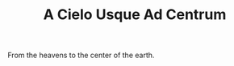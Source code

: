 ---
title: A Cielo Usque Ad Centrum
letter: A
permalink: "/definitions/a-cielo-usque-ad-centrum.html"
body: From the heavens to the center of the earth.
published_at: '2018-07-07'
source: Black's Law Dictionary
ngram: false
layout: post
---